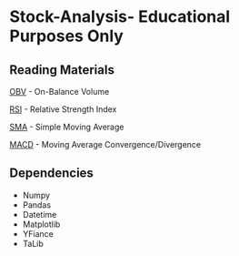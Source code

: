 # Stock-Analysis- Educational Purposes Only 

## Reading Materials
<a href="https://www.investopedia.com/terms/o/onbalancevolume.asp">OBV</a> - On-Balance Volume

<a href="https://www.investopedia.com/terms/r/rsi.asp">RSI</a> - Relative Strength Index

<a href="https://www.investopedia.com/terms/s/sma.asp">SMA</a> - Simple Moving Average

<a href="https://www.investopedia.com/terms/s/sma.asp">MACD</a> - Moving Average Convergence/Divergence

## Dependencies
- Numpy
- Pandas
- Datetime
- Matplotlib
- YFiance
- TaLib

